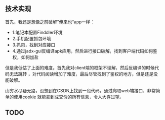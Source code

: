 ## 技术实现
首先，我还是想像之前破解”俺来也“app一样：
* 1.笔记本配置Finddler环境
* 2.手机配置抓包环境
* 3.抓包，找到对应接口
* 4.通过jadx-gui反编译apk应用，然后进行接口破解，找到客户端代码如何鉴权，如何加盐

但是我低估了上面的难度，首先我对client端的框架不理解，然后反编译的时候代码无法跳转
，对代码阅读增加了难度，最后尽管找到了鉴权的地方，但是还是没能破解。

山穷水尽疑无路，没想到在CSDN上找到一段代码，通过爬取web端接口，非常简单的使用cookie
就能拿到成交价的所有信息，令人大喜过望。

## TODO